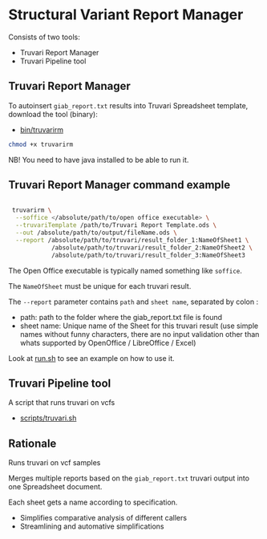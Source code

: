 # Structural Variant Report Manager

Consists of two tools:

* Truvari Report Manager
* Truvari Pipeline tool

## Truvari Report Manager

To autoinsert `giab_report.txt` results into Truvari Spreadsheet template, download the tool (binary):

* [bin/truvarirm](bin/truvarirm)

```bash
chmod +x truvarirm
```

NB! You need to have java installed to be able to run it.

## Truvari Report Manager command example

```bash

 truvarirm \
  --soffice </absolute/path/to/open office executable> \
  --truvariTemplate /path/to/Truvari Report Template.ods \
  --out /absolute/path/to/output/fileName.ods \
  --report /absolute/path/to/truvari/result_folder_1:NameOfSheet1 \
            /absolute/path/to/truvari/result_folder_2:NameOfSheet2 \
            /absolute/path/to/truvari/result_folder_3:NameOfSheet3
```

The Open Office executable is typically named something like `soffice`.

The `NameOfSheet` must be unique for each truvari result.

The `--report` parameter contains `path` and ``sheet name``, separated by colon :

- path: path to the folder where the giab_report.txt file is found
- sheet name: Unique name of the Sheet for this truvari result (use simple names without funny characters, 
  there are no input validation other than whats supported by OpenOffice / LibreOffice / Excel)

Look at [run.sh](run.sh) to see an example on how to use it.

## Truvari Pipeline tool

A script that runs truvari on vcfs

* [scripts/truvari.sh](scripts/truvari.sh)

## Rationale

Runs truvari on vcf samples

Merges multiple reports based on the `giab_report.txt` truvari output into one Spreadsheet document.

Each sheet gets a name according to specification.

* Simplifies comparative analysis of different callers
* Streamlining and automative simplifications
